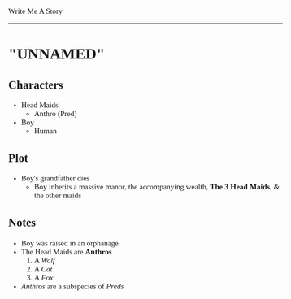 <style>
body {
	font: 15px Verdana
};
</style>

Write Me A Story
****************
"UNNAMED"
=========

Characters
----------
- Head Maids
	- Anthro (Pred)
- Boy
	- Human

Plot
----
- Boy's grandfather dies
	- Boy inherits a massive manor,
		the accompanying wealth,
		__The 3 Head Maids__,
		& the other maids

Notes
-----
- Boy was raised in an orphanage
- The Head Maids are __Anthros__
	1. A _Wolf_
	1. A _Cat_
	1. A _Fox_
- _Anthros_ are a subspecies of _Preds_